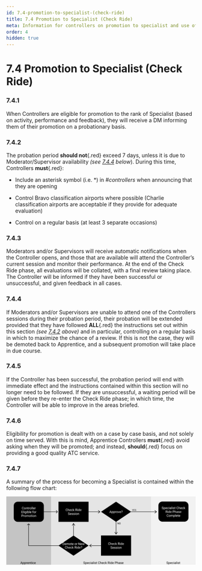 ```yaml
---
id: 7.4-promotion-to-specialist-(check-ride)
title: 7.4 Promotion to Specialist (Check Ride)
meta: Information for controllers on promotion to specialist and use of the phrase 'Check Ride'
order: 4
hidden: true
---
```


# 7.4  Promotion to Specialist (Check Ride)

 

### 7.4.1    

When Controllers are eligible for promotion to the rank of Specialist (based on activity, performance and feedback), they will receive a DM informing them of their promotion on a probationary basis.



### 7.4.2    

The probation period **should not**{.red} exceed 7 days, unless it is due to Moderator/Supervisor availability *(see [7.4.4](/guide/atc-manual/7.-recruitment-and-training/7.4-promotion-to-specialist-(check-ride)#7.4.4) below*). During this time, Controllers **must**{.red}:

 -    Include an asterisk symbol (i.e. *) in *#controllers* when announcing that they are opening

 -    Control Bravo classification airports where possible (Charlie classification airports are acceptable if they provide for adequate evaluation)

 -    Control on a regular basis (at least 3 separate occasions)



### 7.4.3    

Moderators and/or Supervisors will receive automatic notifications when the Controller opens, and those that are available will attend the Controller’s current session and monitor their performance. At the end of the Check Ride phase, all evaluations will be collated, with a final review taking place. The Controller will be informed if they have been successful or unsuccessful, and given feedback in all cases.



### 7.4.4    

If Moderators and/or Supervisors are unable to attend one of the Controllers sessions during their probation period, their probation will be extended provided that they have followed **ALL**{.red} the instructions set out within this section *(see [7.4.2](/guide/atc-manual/7.-recruitment-and-training/7.4-promotion-to-specialist-(check-ride)#7.4.2) above)* and in particular, controlling on a regular basis in which to maximize the chance of a review. If this is not the case, they will be demoted back to Apprentice, and a subsequent promotion will take place in due course.



### 7.4.5    

If the Controller has been successful, the probation period will end with immediate effect and the instructions contained within this section will no longer need to be followed. If they are unsuccessful, a waiting period will be given before they re-enter the Check Ride phase; in which time, the Controller will be able to improve in the areas briefed.



### 7.4.6    

Eligibility for promotion is dealt with on a case by case basis, and not solely on time served. With this is mind, Apprentice Controllers **must**{.red} avoid asking when they will be promoted; and instead, **should**{.red} focus on providing a good quality ATC service.

 

### 7.4.7    

A summary of the process for becoming a Specialist is contained within the following flow chart:

![Image 7.4.7.1 - Promotion to Specialist Flowchart](_images/manual/graphics/atc-specialist.svg)